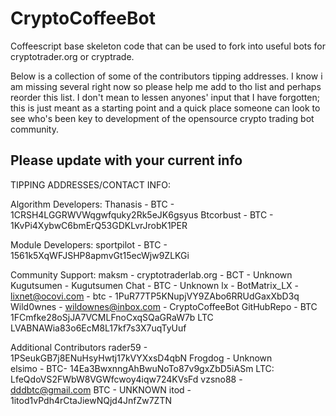 CryptoCoffeeBot
===============

Coffeescript base skeleton code that can be used to fork into useful bots for cryptotrader.org or cryptrade.


Below is a collection of some of the contributors tipping addresses.   I know i am missing several right now so please help me add to tho list and perhaps reorder this list.  I don't mean to lessen anyones' input that I have forgotten; this is just meant as a starting point and a quick place someone can look to see who's been key to development of the opensource crypto trading bot community. 

Please update with your current info
-----------------------------------------
TIPPING ADDRESSES/CONTACT INFO:

Algorithm Developers:
Thanasis - BTC - 1CRSH4LGGRWVWqgwfquky2Rk5eJK6gsyus
Btcorbust - BTC - 1KvPi4XybwC6bmErQ53GDKLvrJrobK1PER

Module Developers:
sportpilot - BTC - 1561k5XqWFJSHP8apmvGt15ecWjw9ZLKGi

Community Support:
maksm - cryptotraderlab.org - BCT - Unknown
Kugutsumen - Kugutsumen Chat - BTC - Unknown
lx - BotMatrix_LX - lixnet@ocovi.com - btc - 1PuR77TP5KNupjVY9ZAbo6RRUdGaxXbD3q
Wild0wnes - wildownes@inbox.com - CryptoCoffeeBot GitHubRepo - BTC 1FCmfke28oSjJA7VCMLFnoCxqSQaGRaW7b LTC LVABNAWia83o6EcM8L17kf7s3X7uqTyUuf


Additional Contributors 
rader59 - 1PSeukGB7j8ENuHsyHwtj17kVYXxsD4qbN
Frogdog - Unknown	
elsimo - BTC- 14Ea3BwxnngAhBwuNoTo87v9gxZbD5iASm  LTC: LfeQdoVS2FWbW8VGWfcwoy4iqw724KVsFd
vzsno88 - dddbtc@gmail.com BTC - UNKNOWN
itod - 1itod1vPdh4rCtaJiewNQjd4JnfZw7ZTN				


